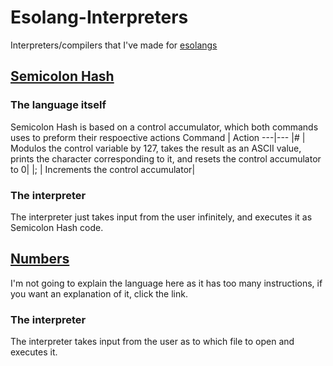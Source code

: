 # Esolang-Interpreters
Interpreters/compilers that I've made for [esolangs](https://esolangs.org/ "Esolangs wiki homepage")

## [Semicolon Hash](https://esolangs.org/wiki/SemicolonHash "Semicolon Hash on the esolangs wiki")
### The language itself
Semicolon Hash is based on a control accumulator, which both commands uses to preform their respoective actions
Command | Action
---|---
|# | Modulos the control variable by 127, takes the result as an ASCII value, prints the character corresponding to it, and resets the control accumulator to 0|
|; | Increments the control accumulator|
### The interpreter
The interpreter just takes input from the user infinitely, and executes it as Semicolon Hash code.
## [Numbers](https://esolangs.org/wiki/Numbers "Numbers on the esolangs wiki")
I'm not going to explain the language here as it has too many instructions, if you want an explanation of it, click the link.
### The interpreter
The interpreter takes input from the user as to which file to open and executes it.
